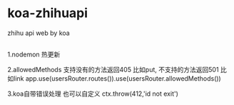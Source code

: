 # koa-zhihuapi
zhihu api web by koa

##
1.nodemon
  热更新

2.allowedMethods 支持没有的方法返回405 比如put, 不支持的方法返回501 比如link
app.use(usersRouter.routes()).use(usersRouter.allowedMethods())

3.koa自带错误处理
也可以自定义 ctx.throw(412,'id not exit')